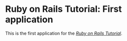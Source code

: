 # Ruby on Rails Tutorial: First application

This is the first application for the [*Ruby on Rails Tutorial*](
http://railstutorial.org/).